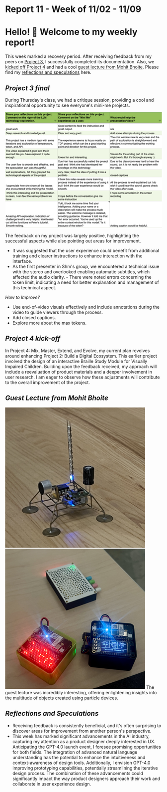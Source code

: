 # Report 11 - Week of 11/02 - 11/09

# Hello! 🤔 Welcome to my weekly report!
This week marked a recovery period. After receiving feedback from my peers on [Project 3](https://github.com/Berkeley-MDes/tdf-fa23-Yukihan528/blob/main/weekly%20report/Report%2011%20-%20Week%20of%2011%2002%20-%2011%2009.md#project-3-final), I successfully completed its documentation. Also, we [kicked off Project 4](https://github.com/Berkeley-MDes/tdf-fa23-Yukihan528/blob/main/weekly%20report/Report%2011%20-%20Week%20of%2011%2002%20-%2011%2009.md#project-4-kick-off) and had a cool [guest lecture from Mohit Bhoite](https://github.com/Berkeley-MDes/tdf-fa23-Yukihan528/blob/main/weekly%20report/Report%2011%20-%20Week%20of%2011%2002%20-%2011%2009.md#guest-lecture-from-mohit-bhoite). Please find my [reflections and speculations](https://github.com/Berkeley-MDes/tdf-fa23-Yukihan528/blob/main/weekly%20report/Report%208%20-%20Week%20of%2010%2012%20-%2010%2019.md#reflections-and-speculations) here.

## *Project 3 final*
During Thursday's class, we had a critique session, providing a cool and inspirational opportunity to see everyone's mini-me projects.

<img width="800" alt="Screenshot 2023-11-06 at 6.00.54 PM.png" src="https://github.com/Berkeley-MDes/tdf-fa23-Yukihan528/blob/main/weekly%20report/Report%2011%20-%20Week%20of%2011%2002%20-%2011%2009/Screenshot%202023-11-06%20at%206.00.54%20PM.png">

The feedback on my project was largely positive, highlighting the successful aspects while also pointing out areas for improvement.
- It was suggested that the user experience could benefit from additional training and clearer instructions to enhance interaction with the interface.
- As the first presenter in Shm's group, we encountered a technical issue with the stereo and overlooked enabling automatic subtitles, which affected the audio clarity. - There were noted errors concerning the token limit, indicating a need for better explanation and management of this technical aspect.

*How to Improve?*
- Use end-of-video visuals effectively and include annotations during the video to guide viewers through the process.
- Add closed captions.
- Explore more about the max tokens.

## *Project 4 kick-off*
In Project 4: Mix, Master, Extend, and Evolve, my current plan revolves around enhancing Project 2: Build a Digital Ecosystem. This earlier project involved the design of an interactive Braille Study Module for Visually Impaired Children. Building upon the feedback received, my approach will include a reevaluation of product materials and a deeper involvement in user research. I am eager to observe how these adjustments will contribute to the overall improvement of the project.

## *Guest Lecture from Mohit Bhoite*
<img width="450" alt="IMG_8030.JPG" src="https://github.com/Berkeley-MDes/tdf-fa23-Yukihan528/blob/main/weekly%20report/Report%2011%20-%20Week%20of%2011%2002%20-%2011%2009/IMG_8030.JPG">  <img width="450" alt="IMG_8024.JPG" src="https://github.com/Berkeley-MDes/tdf-fa23-Yukihan528/blob/main/weekly%20report/Report%2011%20-%20Week%20of%2011%2002%20-%2011%2009/IMG_8024.JPG">
The guest lecture was incredibly interesting, offering enlightening insights into the multitude of objects created using particle devices.

## *Reflections and Speculations*
- Receiving feedback is consistently beneficial, and it's often surprising to discover areas for improvement from another person's perspective.
- This week has marked significant advancements in the AI industry, capturing my attention as a product designer deeply interested in UX. Anticipating the GPT-4.0 launch event, I foresee promising opportunities for both fields. The integration of advanced natural language understanding has the potential to enhance the intuitiveness and context-awareness of design tools. Additionally, I envision GPT-4.0 improving prototyping capabilities, potentially streamlining the iterative design process. The combination of these advancements could significantly impact the way product designers approach their work and collaborate in user experience design.
